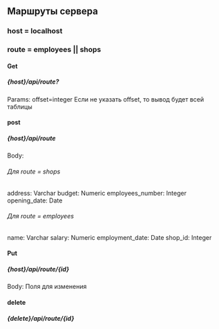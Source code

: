 ## Маршруты сервера

### host = localhost
### route = employees || shops

#### Get

##### {host}/api/route?

Params:
offset=integer
Если не указать offset, то вывод будет всей таблицы

#### post

##### {host}/api/route

Body:

###### Для route = shops

address: Varchar
budget: Numeric
employees_number: Integer
opening_date: Date

###### Для route = employees

name: Varchar
salary: Numeric
employment_date: Date
shop_id: Integer

#### Put

##### {host}/api/route/{id}

Body:
Поля для изменения

#### delete

##### {delete}/api/route/{id}
